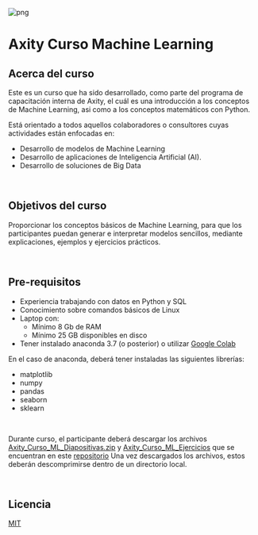 ![png](imagenes/logotipo-axity-ppt.png)

# Axity Curso Machine Learning

## Acerca del curso

Este es un curso que ha sido desarrollado, como parte del programa de capacitación interna de Axity, el cuál es una introducción a los conceptos de Machine Learning, asi como a los conceptos matemáticos con Python.

Está orientado a todos aquellos colaboradores o consultores cuyas actividades están enfocadas en:

* Desarrollo de modelos de Machine Learning
* Desarrollo de aplicaciones de Inteligencia Artificial (AI).
* Desarrollo de soluciones de Big Data

&nbsp;
&nbsp;

## Objetivos del curso

Proporcionar los conceptos básicos de Machine Learning, para que los participantes puedan generar e interpretar modelos sencillos, mediante explicaciones, ejemplos y ejercicios prácticos.

&nbsp;
&nbsp;

## Pre-requisitos

* Experiencia trabajando con datos en Python y SQL
* Conocimiento sobre comandos básicos de Linux
* Laptop con:
     * Mínimo 8 Gb de RAM
     * Mínimo 25 GB disponibles en disco
* Tener instalado anaconda 3.7 (o posterior) o utilizar [Google Colab](https://colab.research.google.com/)

En el caso de anaconda, deberá tener instaladas las siguientes librerías:
* matplotlib
* numpy
* pandas
* seaborn
* sklearn

&nbsp;

Durante curso, el participante deberá descargar los archivos [Axity_Curso_ML_Diapositivas.zip](Axity_Curso_ML_Diapositivas) y [Axity_Curso_ML_Ejercicios](Axity_Curso_ML_Ejercicios.zip) que se encuentran en este [repositorio](https://github.com/csameshiman/Axity_Curso_ML_2023)
Una vez descargados los archivos, estos deberán descomprimirse dentro de un directorio local.

&nbsp;
&nbsp;

## Licencia

[MIT](https://opensource.org/licenses/MIT)
